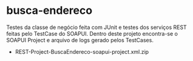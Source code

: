 # busca-endereco

Testes da classe de negócio feita com JUnit e testes dos serviços REST feitas pelo TestCase do SOAPUI.
Dentro deste projeto encontra-se o SOAPUI Project e arquivo de logs gerado pelos TestCases.
* REST-Project-BuscaEndereco-soapui-project.xml.zip
